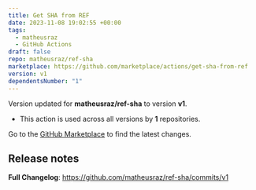 ```yaml
---
title: Get SHA from REF
date: 2023-11-08 19:02:55 +00:00
tags:
  - matheusraz
  - GitHub Actions
draft: false
repo: matheusraz/ref-sha
marketplace: https://github.com/marketplace/actions/get-sha-from-ref
version: v1
dependentsNumber: "1"
---
```



Version updated for **matheusraz/ref-sha** to version **v1**.
- This action is used across all versions by **1** repositories.

Go to the [GitHub Marketplace](https://github.com/marketplace/actions/get-sha-from-ref) to find the latest changes.

## Release notes

**Full Changelog**: https://github.com/matheusraz/ref-sha/commits/v1
